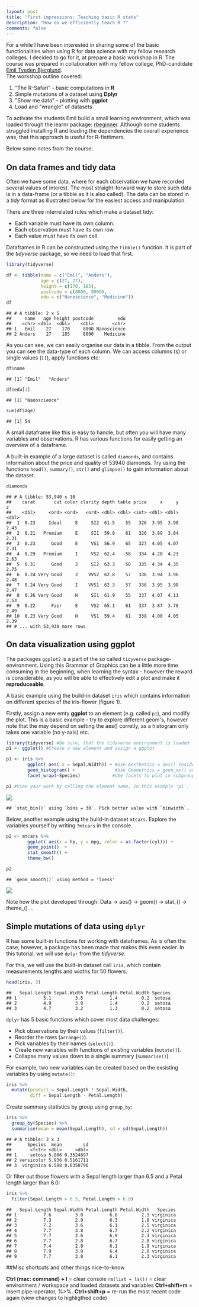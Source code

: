```yaml
---
layout: post
title: "First impressions: Teaching basic R stats"
description: "How do we efficiently teach R ?"
comments: false
---
```


For a while I have been interested in sharing some of the basic functionalities when using R for data science with my fellow research colleges. I decided to go for it, at prepare a basic workshop in R. The course was prepared in collaboration with my fellow college, PhD-candidate [Emil Tveden Bjerglund](https://github.com/emiltb).
<br>
The workshop outline covered:

1. ”The R-Safari” - basic computations in **R**
2. Simple mutations of a dataset using **Dplyr**
3. ”Show me data” – plotting with **ggplot**
4. Load and ”wrangle” of datasets

To activate the students Emil build a small learning environment, which was loaded through the learnr package: [rbeginner](https://github.com/emiltb/rbeginner). Although some students struggled installing R and loading the dependencies the overall experience was, that this approach is useful for R-fisttimers.

Below some notes from the course:

## On data frames and tidy data
Often we have some data, where for each observation we have recorded several values of interest. The most straight-forward way to store such data is in a data-frame (or a tibble as it is also called). The data can be stored in a *tidy* format as illustrated below for the easiest access and manipulation.

There are three interrelated rules which make a dataset tidy:

* Each variable must have its own column.
* Each observation must have its own row.
* Each value must have its own cell.

Dataframes in R can be constructed using the `tibble()` function. It is part of the *tidyverse* package, so we need to load that first.


```r
library(tidyverse)

df <- tibble(name = c("Emil", "Anders"),
             age = c(27, 27),
             height = c(170, 185),
             postcode = c(8000, 8000),
             edu = c("Nanoscience", "Medicine"))
df
```

```
## # A tibble: 2 x 5
##     name   age height postcode         edu
##    <chr> <dbl>  <dbl>    <dbl>       <chr>
## 1   Emil    27    170     8000 Nanoscience
## 2 Anders    27    185     8000    Medicine
```

As you can see, we can easily organise our data in a tibble. From the output you can see the data-type of each column. We can access columns (`$`) or single values (`[]`), apply functions etc:


```r
df$name
```

```
## [1] "Emil"   "Anders"
```

```r
df$edu[1]
```

```
## [1] "Nanoscience"
```

```r
sum(df$age)
```

```
## [1] 54
```

A small dataframe like this is easy to handle, but often you will have many variables and observations. R has various functions for easily getting an overview of a dataframe.

A built-in example of a large dataset is called `diamonds`, and contains information about the price and quality of 53940 diamonds. Try using the functions `head()`, `summary()`, `str()` and `glimpse()` to gain information about the dataset.


```r
diamonds
```

```
## # A tibble: 53,940 x 10
##    carat       cut color clarity depth table price     x     y     z
##    <dbl>     <ord> <ord>   <ord> <dbl> <dbl> <int> <dbl> <dbl> <dbl>
##  1  0.23     Ideal     E     SI2  61.5    55   326  3.95  3.98  2.43
##  2  0.21   Premium     E     SI1  59.8    61   326  3.89  3.84  2.31
##  3  0.23      Good     E     VS1  56.9    65   327  4.05  4.07  2.31
##  4  0.29   Premium     I     VS2  62.4    58   334  4.20  4.23  2.63
##  5  0.31      Good     J     SI2  63.3    58   335  4.34  4.35  2.75
##  6  0.24 Very Good     J    VVS2  62.8    57   336  3.94  3.96  2.48
##  7  0.24 Very Good     I    VVS1  62.3    57   336  3.95  3.98  2.47
##  8  0.26 Very Good     H     SI1  61.9    55   337  4.07  4.11  2.53
##  9  0.22      Fair     E     VS2  65.1    61   337  3.87  3.78  2.49
## 10  0.23 Very Good     H     VS1  59.4    61   338  4.00  4.05  2.39
## # ... with 53,930 more rows
```

## On data visualization using ggplot
The packages `ggplot2` is a part of the so called `tidyverse` package-environment. Using this Grammar of Graphics can be a little more time consuming in the beginning, when learning the syntax - however the reward is considerable, as you will be able to effectively edit a plot and make it **reproduceable**.

A basic example using the build-in dataset `iris` which contains information on different species of the iris-flower (figure 1).

Firstly, assign a new emty **ggplot** to an element (e.g. called `p1`), and modify the plot. This is a basic example - try to explore different geom's, however note that the may depend on setting the aes() corretly, as a histogram only takes one variable (no y-axis) etc.

```r
library(tidyverse) #Be sure, that the tidyverse environment is loaded
p1 <- ggplot() #Create a new element and assign a ggplot

p1 <- iris %>%
        ggplot( aes( x = Sepal.Width)) + #Use Aesthetics = aes() inside a ggplot to define axis values, x = var.
        geom_histogram() +               #Use Geometrics = geom_xx() and add (+) it as a layer on the plot.
        facet_wrap(~Species)            #USe facets to plot in subgroups.

p1 #View your work by calling the element name, in this example 'p1'.                      
```
![](/images/p1.png)

```
## `stat_bin()` using `bins = 30`. Pick better value with `binwidth`.
```

Below, another example using the build-in dataset `mtcars`. Explore the variables yourself by writing `?mtcars` in the console.


```r
p2 <- mtcars %>%
        ggplot( aes(x = hp, y = mpg, color = as.factor(cyl))) +
        geom_point()  +
        stat_smooth() +
        theme_bw()

p2
```

```
## `geom_smooth()` using method = 'loess'
```

![](/images/p2.png)

Note how the plot developed through: Data -> aes() -> geom() -> stat_() -> theme_() ...

## Simple mutations of data using `dplyr`
R has some built-in functions for working with dataframes. As is often the case, however, a package has been made that makes this even easier. In this tutorial, we will use `dplyr` from the *tidyverse*.

For this, we will use the built-in dataset call `iris`, which contain measurements lengths and widths for 50 flowers.


```r
head(iris, 3)
```

```
##   Sepal.Length Sepal.Width Petal.Length Petal.Width Species
## 1          5.1         3.5          1.4         0.2  setosa
## 2          4.9         3.0          1.4         0.2  setosa
## 3          4.7         3.2          1.3         0.2  setosa
```

`dplyr` has 5 basic functions which cover most data challenges:

* Pick observations by their values (`filter()`).
* Reorder the rows (`arrange()`).
* Pick variables by their names (`select()`).
* Create new variables with functions of existing variables (`mutate()`).
* Collapse many values down to a single summary (`summarise()`).

For example, two new variables can be created based on the exsisting variables by using `mutate()`:

```r
iris %>%
  mutate(product = Sepal.Length * Sepal.Width,
         diff = Sepal.Length - Petal.Length)
```

Create summary statistics by group using `group_by`:

```r
iris %>%
  group_by(Species) %>%
  summarise(mean = mean(Sepal.Length), sd = sd(Sepal.Length))
```

```
## # A tibble: 3 x 3
##      Species  mean        sd
##       <fctr> <dbl>     <dbl>
## 1     setosa 5.006 0.3524897
## 2 versicolor 5.936 0.5161711
## 3  virginica 6.588 0.6358796
```

Or filter out those flowers with a Sepal length larger than 6.5 and a Petal length larger than 6.0:


```r
iris %>%
  filter(Sepal.Length > 6.5, Petal.Length > 6.0)
```

```
##   Sepal.Length Sepal.Width Petal.Length Petal.Width   Species
## 1          7.6         3.0          6.6         2.1 virginica
## 2          7.3         2.9          6.3         1.8 virginica
## 3          7.2         3.6          6.1         2.5 virginica
## 4          7.7         3.8          6.7         2.2 virginica
## 5          7.7         2.6          6.9         2.3 virginica
## 6          7.7         2.8          6.7         2.0 virginica
## 7          7.4         2.8          6.1         1.9 virginica
## 8          7.9         3.8          6.4         2.0 virginica
## 9          7.7         3.0          6.1         2.3 virginica
```


##Misc shortcuts and other things nice-to-know

**Ctrl (mac: command) + l** = clear console
`rm(list = ls())` = clear environment / workspace and loaded datasets and variables
**Ctrl+shift+m** = insert pipe-operator, %>%.
**Ctrl+shift+p** = re-run the most recent code again (view changes to highligthed code)
